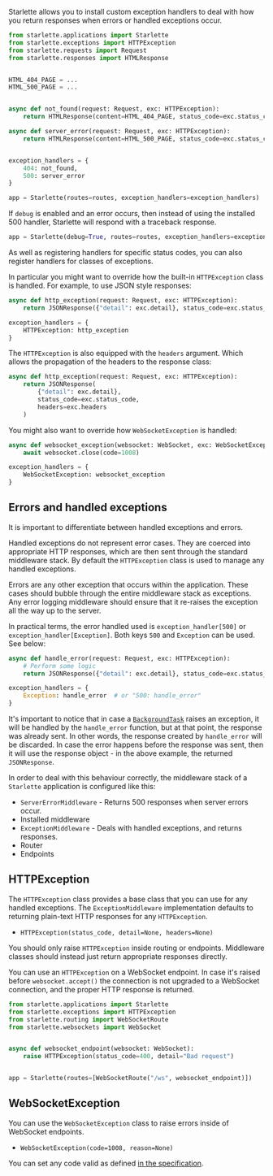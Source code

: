 
Starlette allows you to install custom exception handlers to deal with
how you return responses when errors or handled exceptions occur.

```python
from starlette.applications import Starlette
from starlette.exceptions import HTTPException
from starlette.requests import Request
from starlette.responses import HTMLResponse


HTML_404_PAGE = ...
HTML_500_PAGE = ...


async def not_found(request: Request, exc: HTTPException):
    return HTMLResponse(content=HTML_404_PAGE, status_code=exc.status_code)

async def server_error(request: Request, exc: HTTPException):
    return HTMLResponse(content=HTML_500_PAGE, status_code=exc.status_code)


exception_handlers = {
    404: not_found,
    500: server_error
}

app = Starlette(routes=routes, exception_handlers=exception_handlers)
```

If `debug` is enabled and an error occurs, then instead of using the installed
500 handler, Starlette will respond with a traceback response.

```python
app = Starlette(debug=True, routes=routes, exception_handlers=exception_handlers)
```

As well as registering handlers for specific status codes, you can also
register handlers for classes of exceptions.

In particular you might want to override how the built-in `HTTPException` class
is handled. For example, to use JSON style responses:

```python
async def http_exception(request: Request, exc: HTTPException):
    return JSONResponse({"detail": exc.detail}, status_code=exc.status_code)

exception_handlers = {
    HTTPException: http_exception
}
```

The `HTTPException` is also equipped with the `headers` argument. Which allows the propagation
of the headers to the response class:

```python
async def http_exception(request: Request, exc: HTTPException):
    return JSONResponse(
        {"detail": exc.detail},
        status_code=exc.status_code,
        headers=exc.headers
    )
```

You might also want to override how `WebSocketException` is handled:

```python
async def websocket_exception(websocket: WebSocket, exc: WebSocketException):
    await websocket.close(code=1008)

exception_handlers = {
    WebSocketException: websocket_exception
}
```

## Errors and handled exceptions

It is important to differentiate between handled exceptions and errors.

Handled exceptions do not represent error cases. They are coerced into appropriate
HTTP responses, which are then sent through the standard middleware stack. By default
the `HTTPException` class is used to manage any handled exceptions.

Errors are any other exception that occurs within the application. These cases
should bubble through the entire middleware stack as exceptions. Any error
logging middleware should ensure that it re-raises the exception all the
way up to the server.

In practical terms, the error handled used is `exception_handler[500]` or `exception_handler[Exception]`.
Both keys `500` and `Exception` can be used. See below:

```python
async def handle_error(request: Request, exc: HTTPException):
    # Perform some logic
    return JSONResponse({"detail": exc.detail}, status_code=exc.status_code)

exception_handlers = {
    Exception: handle_error  # or "500: handle_error"
}
```

It's important to notice that in case a [`BackgroundTask`](background.md) raises an exception,
it will be handled by the `handle_error` function, but at that point, the response was already sent. In other words,
the response created by `handle_error` will be discarded. In case the error happens before the response was sent, then
it will use the response object - in the above example, the returned `JSONResponse`.

In order to deal with this behaviour correctly, the middleware stack of a
`Starlette` application is configured like this:

* `ServerErrorMiddleware` - Returns 500 responses when server errors occur.
* Installed middleware
* `ExceptionMiddleware` - Deals with handled exceptions, and returns responses.
* Router
* Endpoints

## HTTPException

The `HTTPException` class provides a base class that you can use for any handled exceptions.
The `ExceptionMiddleware` implementation defaults to returning plain-text HTTP responses for any `HTTPException`.

* `HTTPException(status_code, detail=None, headers=None)`

You should only raise `HTTPException` inside routing or endpoints.
Middleware classes should instead just return appropriate responses directly.

You can use an `HTTPException` on a WebSocket endpoint. In case it's raised before `websocket.accept()`
the connection is not upgraded to a WebSocket connection, and the proper HTTP response is returned.

```python
from starlette.applications import Starlette
from starlette.exceptions import HTTPException
from starlette.routing import WebSocketRoute
from starlette.websockets import WebSocket


async def websocket_endpoint(websocket: WebSocket):
    raise HTTPException(status_code=400, detail="Bad request")


app = Starlette(routes=[WebSocketRoute("/ws", websocket_endpoint)])
```

## WebSocketException

You can use the `WebSocketException` class to raise errors inside of WebSocket endpoints.

* `WebSocketException(code=1008, reason=None)`

You can set any code valid as defined [in the specification](https://tools.ietf.org/html/rfc6455#section-7.4.1).
